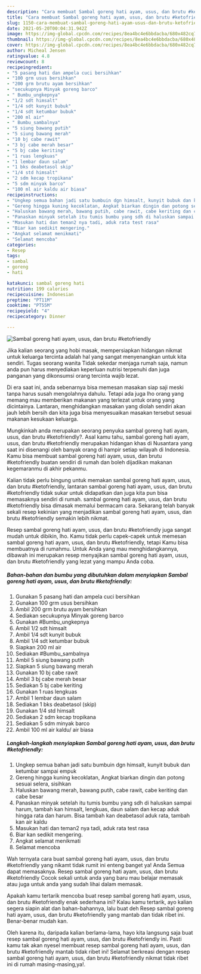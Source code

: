 ```yaml
---
description: "Cara membuat Sambal goreng hati ayam, usus, dan brutu #ketofriendly Sederhana Untuk Jualan"
title: "Cara membuat Sambal goreng hati ayam, usus, dan brutu #ketofriendly Sederhana Untuk Jualan"
slug: 1150-cara-membuat-sambal-goreng-hati-ayam-usus-dan-brutu-ketofriendly-sederhana-untuk-jualan
date: 2021-05-20T00:04:31.942Z
image: https://img-global.cpcdn.com/recipes/8ea4bc4e6bbdacba/680x482cq70/sambal-goreng-hati-ayam-usus-dan-brutu-ketofriendly-foto-resep-utama.jpg
thumbnail: https://img-global.cpcdn.com/recipes/8ea4bc4e6bbdacba/680x482cq70/sambal-goreng-hati-ayam-usus-dan-brutu-ketofriendly-foto-resep-utama.jpg
cover: https://img-global.cpcdn.com/recipes/8ea4bc4e6bbdacba/680x482cq70/sambal-goreng-hati-ayam-usus-dan-brutu-ketofriendly-foto-resep-utama.jpg
author: Micheal Jensen
ratingvalue: 4.8
reviewcount: 8
recipeingredient:
- "5 pasang hati dan ampela cuci bersihkan"
- "100 grm usus bersihkan"
- "200 grm brutu ayam bersihkan"
- "secukupnya Minyak goreng barco"
- " Bumbu_ungkepnya"
- "1/2 sdt himsalt"
- "1/4 sdt kunyit bubuk"
- "1/4 sdt ketumbar bubuk"
- "200 ml air"
- " Bumbu_sambalnya"
- "5 siung bawang putih"
- "5 siung bawang merah"
- "10 bj cabe rawit"
- "3 bj cabe merah besar"
- "5 bj cabe keriting"
- "1 ruas lengkuas"
- "1 lembar daun salam"
- "1 bks deabetasol skip"
- "1/4 std himsalt"
- "2 sdm kecap tropikana"
- "5 sdm minyak barco"
- "100 ml air kaldu air biasa"
recipeinstructions:
- "Ungkep semua bahan jadi satu bumbuin dgn himsalt, kunyit bubuk dan ketumbar sampai empuk"
- "Gereng hingga kuning kecoklatan, Angkat biarkan dingin dan potong sesuai selera, sisihkan"
- "Haluskan bawang merah, bawang putih, cabe rawit, cabe keriting dan cabe besar"
- "Panaskan minyak setelah itu tumis bumbu yang sdh di haluskan sampai harum, tambah kan himsalt, lengkuas, daun salam dan kecap aduk hingga rata dan harum. Bisa tambah kan deabetasol aduk rata, tambah kan air kaldu"
- "Masukan hati dan teman2 nya tadi, aduk rata test rasa"
- "Biar kan sedikit mengering."
- "Angkat selamat menikmati"
- "Selamat mencoba"
categories:
- Resep
tags:
- sambal
- goreng
- hati

katakunci: sambal goreng hati 
nutrition: 199 calories
recipecuisine: Indonesian
preptime: "PT11M"
cooktime: "PT55M"
recipeyield: "4"
recipecategory: Dinner

---
```



![Sambal goreng hati ayam, usus, dan brutu #ketofriendly](https://img-global.cpcdn.com/recipes/8ea4bc4e6bbdacba/680x482cq70/sambal-goreng-hati-ayam-usus-dan-brutu-ketofriendly-foto-resep-utama.jpg)

Jika kalian seorang yang hobi masak, mempersiapkan hidangan nikmat untuk keluarga tercinta adalah hal yang sangat menyenangkan untuk kita sendiri. Tugas seorang  wanita Tidak sekedar menjaga rumah saja, namun anda pun harus menyediakan keperluan nutrisi terpenuhi dan juga panganan yang dikonsumsi orang tercinta wajib lezat.

Di era  saat ini, anda sebenarnya bisa memesan masakan siap saji meski tanpa harus susah mengolahnya dahulu. Tetapi ada juga lho orang yang memang mau memberikan makanan yang terlezat untuk orang yang dicintainya. Lantaran, menghidangkan masakan yang diolah sendiri akan jauh lebih bersih dan kita juga bisa menyesuaikan masakan tersebut sesuai makanan kesukaan keluarga. 



Mungkinkah anda merupakan seorang penyuka sambal goreng hati ayam, usus, dan brutu #ketofriendly?. Asal kamu tahu, sambal goreng hati ayam, usus, dan brutu #ketofriendly merupakan hidangan khas di Nusantara yang saat ini disenangi oleh banyak orang di hampir setiap wilayah di Indonesia. Kamu bisa membuat sambal goreng hati ayam, usus, dan brutu #ketofriendly buatan sendiri di rumah dan boleh dijadikan makanan kegemaranmu di akhir pekanmu.

Kalian tidak perlu bingung untuk memakan sambal goreng hati ayam, usus, dan brutu #ketofriendly, lantaran sambal goreng hati ayam, usus, dan brutu #ketofriendly tidak sukar untuk didapatkan dan juga kita pun bisa memasaknya sendiri di rumah. sambal goreng hati ayam, usus, dan brutu #ketofriendly bisa dimasak memalui bermacam cara. Sekarang telah banyak sekali resep kekinian yang menjadikan sambal goreng hati ayam, usus, dan brutu #ketofriendly semakin lebih nikmat.

Resep sambal goreng hati ayam, usus, dan brutu #ketofriendly juga sangat mudah untuk dibikin, lho. Kamu tidak perlu capek-capek untuk memesan sambal goreng hati ayam, usus, dan brutu #ketofriendly, tetapi Kamu bisa membuatnya di rumahmu. Untuk Anda yang mau menghidangkannya, dibawah ini merupakan resep menyajikan sambal goreng hati ayam, usus, dan brutu #ketofriendly yang lezat yang mampu Anda coba.

<!--inarticleads1-->

##### Bahan-bahan dan bumbu yang dibutuhkan dalam menyiapkan Sambal goreng hati ayam, usus, dan brutu #ketofriendly:

1. Gunakan 5 pasang hati dan ampela cuci bersihkan
1. Gunakan 100 grm usus bersihkan
1. Ambil 200 grm brutu ayam bersihkan
1. Sediakan secukupnya Minyak goreng barco
1. Gunakan  #Bumbu_ungkepnya
1. Ambil 1/2 sdt himsalt
1. Ambil 1/4 sdt kunyit bubuk
1. Ambil 1/4 sdt ketumbar bubuk
1. Siapkan 200 ml air
1. Sediakan  #Bumbu_sambalnya
1. Ambil 5 siung bawang putih
1. Siapkan 5 siung bawang merah
1. Gunakan 10 bj cabe rawit
1. Ambil 3 bj cabe merah besar
1. Sediakan 5 bj cabe keriting
1. Gunakan 1 ruas lengkuas
1. Ambil 1 lembar daun salam
1. Sediakan 1 bks deabetasol (skip)
1. Gunakan 1/4 std himsalt
1. Sediakan 2 sdm kecap tropikana
1. Sediakan 5 sdm minyak barco
1. Ambil 100 ml air kaldu/ air biasa




<!--inarticleads2-->

##### Langkah-langkah menyiapkan Sambal goreng hati ayam, usus, dan brutu #ketofriendly:

1. Ungkep semua bahan jadi satu bumbuin dgn himsalt, kunyit bubuk dan ketumbar sampai empuk
1. Gereng hingga kuning kecoklatan, Angkat biarkan dingin dan potong sesuai selera, sisihkan
1. Haluskan bawang merah, bawang putih, cabe rawit, cabe keriting dan cabe besar
1. Panaskan minyak setelah itu tumis bumbu yang sdh di haluskan sampai harum, tambah kan himsalt, lengkuas, daun salam dan kecap aduk hingga rata dan harum. Bisa tambah kan deabetasol aduk rata, tambah kan air kaldu
1. Masukan hati dan teman2 nya tadi, aduk rata test rasa
1. Biar kan sedikit mengering.
1. Angkat selamat menikmati
1. Selamat mencoba




Wah ternyata cara buat sambal goreng hati ayam, usus, dan brutu #ketofriendly yang nikamt tidak rumit ini enteng banget ya! Anda Semua dapat memasaknya. Resep sambal goreng hati ayam, usus, dan brutu #ketofriendly Cocok sekali untuk anda yang baru mau belajar memasak atau juga untuk anda yang sudah lihai dalam memasak.

Apakah kamu tertarik mencoba buat resep sambal goreng hati ayam, usus, dan brutu #ketofriendly enak sederhana ini? Kalau kamu tertarik, ayo kalian segera siapin alat dan bahan-bahannya, lalu buat deh Resep sambal goreng hati ayam, usus, dan brutu #ketofriendly yang mantab dan tidak ribet ini. Benar-benar mudah kan. 

Oleh karena itu, daripada kalian berlama-lama, hayo kita langsung saja buat resep sambal goreng hati ayam, usus, dan brutu #ketofriendly ini. Pasti kamu tak akan nyesel membuat resep sambal goreng hati ayam, usus, dan brutu #ketofriendly mantab tidak ribet ini! Selamat berkreasi dengan resep sambal goreng hati ayam, usus, dan brutu #ketofriendly nikmat tidak ribet ini di rumah masing-masing,ya!.

